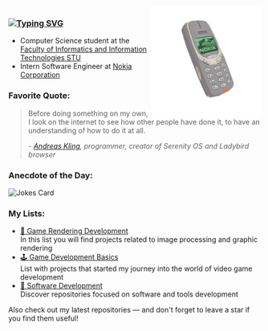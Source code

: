 <img src="nokia.gif" height="220" align="right">

### [![Typing SVG](https://readme-typing-svg.herokuapp.com?font=Fira+Code&size=30&pause=1000&color=8AC926&random=false&width=435&lines=Hi%2C+I'm+Anton+%F0%9F%91%8B)](https://git.io/typing-svg)
* Computer Science student at the [Faculty of Informatics and Information Technologies STU](https://www.fiit.stuba.sk/en.html?page_id=749)
* Intern Software Engineer at [Nokia Corporation](https://www.nokia.com/)

### Favorite Quote:
> Before doing something on my own, I look on the internet to see how other people have done it, to have an understanding of how to do it at all.
> 
> *- [Andreas Kling](https://github.com/awesomekling), programmer, creator of Serenity OS and Ladybird browser*

### Anecdote of the Day:
![Jokes Card](https://readme-jokes.vercel.app/api)

<h3>My Lists:</h3>
<ul>
  <li>
    <a href="https://github.com/stars/admtrv/lists/game-rendering-development" target="_blank">👾 Game Rendering Development</a><br>
    In this list you will find projects related to image processing and graphic rendering
  </li>
  <li>
    <a href="https://github.com/stars/admtrv/lists/game-development-basics" target="_blank">🕹️ Game Development Basics</a><br>
    List with projects that started my journey into the world of video game development
  </li>
  <li>
    <a href="https://github.com/stars/admtrv/lists/software-development" target="_blank">💾 Software Development</a><br>
    Discover repositories focused on software and tools development
  </li>
</ul>

Also check out my latest repositories — and don't forget to leave a star if you find them useful!
